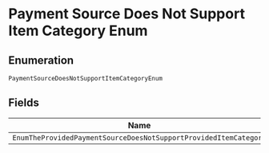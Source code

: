 
# Payment Source Does Not Support Item Category Enum

## Enumeration

`PaymentSourceDoesNotSupportItemCategoryEnum`

## Fields

| Name |
|  --- |
| `EnumTheProvidedPaymentSourceDoesNotSupportProvidedItemCategory` |

